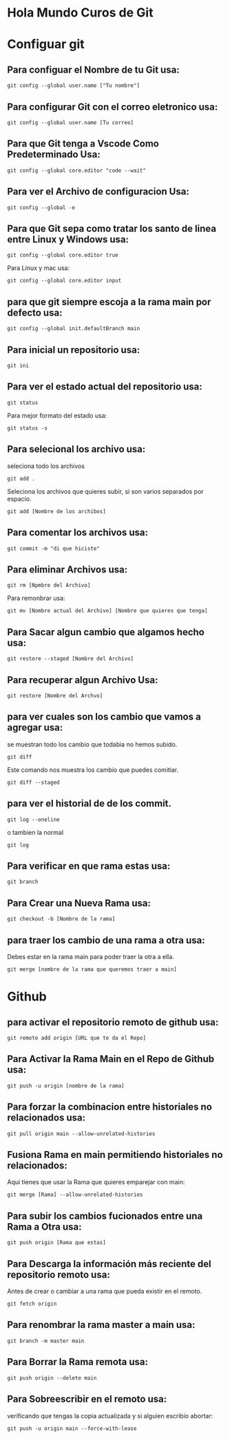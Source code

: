 # Hola Mundo Curos de Git

# Configuar git 
## Para configuar el Nombre de tu Git usa:
```
git config --global user.name ["Tu nombre"]
```
## Para configurar Git con el correo eletronico usa:
``` 
git config --global user.name [Tu correo]
```
## Para que Git tenga a Vscode Como Predeterminado Usa:
```
git config --global core.editor "code --wait"
```
## Para ver el Archivo de configuracion Usa:
```
git config --global -e
```
## Para que Git sepa como tratar los santo de linea entre Linux y Windows usa:
```
git config --global core.editor true 
```
Para Linux y mac usa:
```
git config --global core.editor input
```
## para que git siempre escoja a la rama main por defecto usa:

```
git config --global init.defaultBranch main
```

## Para inicial un repositorio usa:
```
git ini
```
## Para ver el estado actual del repositorio usa:
```
git status
```
Para mejor formato del estado usa:
```
git status -s
```
## Para selecional los archivo usa:
seleciona todo los archivos
```
git add .
```
Seleciona los archivos que quieres subir, si son varios separados por espacio.
```
git add [Nombre de los archibos]
```
## Para comentar los archivos usa:
```
git commit -m "di que hiciste"
```
## Para eliminar Archivos usa:
```
git rm [Npmbre del Archivo]
```
Para remonbrar usa:
```
git mv [Nombre actual del Archivo] [Nombre que quieres que tenga]
```
## Para Sacar algun cambio que algamos hecho usa:
```
git restore --staged [Nombre del Archivo]
```
## Para recuperar algun Archivo Usa:
```
git restore [Nombre del Archvo]
```
## para ver cuales son los cambio que vamos a agregar usa:
se muestran todo los cambio que todabia no hemos subido.
```
git diff 
```
Este comando nos muestra los cambio que puedes comitiar.
```
git diff --staged
```
##  para ver el historial de de los commit.
```
git log --oneline
```
o tambien la normal
```
git log
```
## Para verificar en que rama estas usa:
```
git branch
```
## Para Crear una Nueva Rama usa:
```
git checkout -b [Nombre de la rama]
```
## para traer los cambio de una rama a otra usa:
Debes estar en la rama main para poder traer la otra a ella.
```
git merge [nombre de la rama que queremos traer a main]
```
# Github
## para activar el repositorio remoto de github usa:
```
git remote add origin [URL que te da el Repo]
```
## Para Activar la Rama Main en el Repo de Github usa:
```
git push -u origin [nombre de la rama]
```
## Para forzar la combinacion entre historiales no relacionados usa:
```
git pull origin main --allow-unrelated-histories
```
##  Fusiona Rama en main permitiendo historiales no relacionados:
Aqui tienes que usar la Rama que quieres emparejar con main:
```
git merge [Rama] --allow-unrelated-histories
```
## Para subir los cambios fucionados entre una Rama a Otra usa:
```
git push origin [Rama que estas]
```
## Para Descarga la información más reciente del repositorio remoto usa:
Antes de crear o cambiar a una rama que pueda existir en el remoto.
```
git fetch origin
```
## Para renombrar la rama master a main usa:
```
git branch -m master main
```
## Para Borrar la Rama remota usa:
```
git push origin --delete main
```
## Para Sobreescribir en el remoto usa:
verificando que tengas la copia actualizada y si alguien escribio abortar:
```
git push -u origin main --force-with-lease
```

